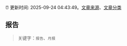 :alarm_clock: 更新时间: 2025-09-24 04:43:49。[文章来源](/README.md)、[文章分类](/TAGS.md)

## 报告


> 关键字：`报告`、`月报`



